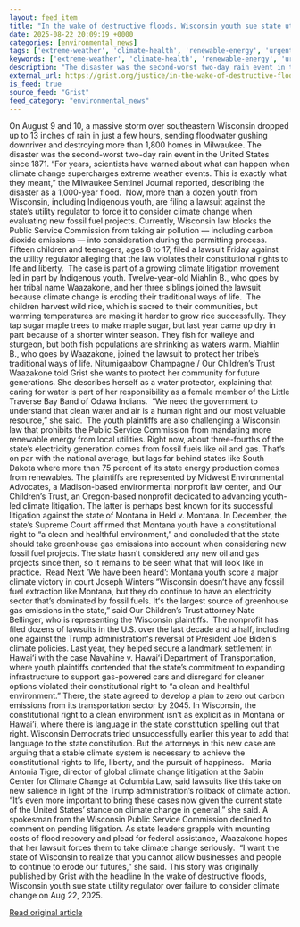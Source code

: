 ```yaml
---
layout: feed_item
title: "In the wake of destructive floods, Wisconsin youth sue state utility regulator over failure to consider climate change"
date: 2025-08-22 20:09:19 +0000
categories: [environmental_news]
tags: ['extreme-weather', 'climate-health', 'renewable-energy', 'urgent', 'emissions', 'clean-energy', 'flooding', 'fossil-fuels', 'public-health', 'year-2025']
keywords: ['extreme-weather', 'climate-health', 'renewable-energy', 'urgent', 'emissions', 'destructive', 'floods', 'wake']
description: "The disaster was the second-worst two-day rain event in the United States since 1871"
external_url: https://grist.org/justice/in-the-wake-of-destructive-floods-wisconsin-youth-sue-state-utility-regulator-over-failure-to-consider-climate-change/
is_feed: true
source_feed: "Grist"
feed_category: "environmental_news"
---
```


On August 9 and 10, a massive storm over southeastern Wisconsin dropped up to 13 inches of rain in just a few hours, sending floodwater gushing downriver and destroying more than 1,800 homes in Milwaukee. The disaster was the second-worst two-day rain event in the United States since 1871. “For years, scientists have warned about what can happen when climate change supercharges extreme weather events. This is exactly what they meant,” the Milwaukee Sentinel Journal reported, describing the disaster as a 1,000-year flood.&nbsp; Now, more than a dozen youth from Wisconsin, including Indigenous youth, are filing a lawsuit against the state’s utility regulator to force it to consider climate change when evaluating new fossil fuel projects. Currently, Wisconsin law blocks the Public Service Commission from taking air pollution —&nbsp;including carbon dioxide emissions — into consideration during the permitting process. Fifteen children and teenagers, ages 8 to 17, filed a lawsuit Friday against the utility regulator alleging that the law violates their constitutional rights to life and liberty.&nbsp; The case is part of a growing climate litigation movement led in part by Indigenous youth. Twelve-year-old Miahlin B., who goes by her tribal name Waazakone, and her three siblings joined the lawsuit because climate change is eroding their traditional ways of life.&nbsp; The children harvest wild rice, which is sacred to their communities, but warming temperatures are making it harder to grow rice successfully. They tap sugar maple trees to make maple sugar, but last year came up dry in part because of a shorter winter season. They fish for walleye and sturgeon, but both fish populations are shrinking as waters warm. Miahlin B., who goes by Waazakone, joined the lawsuit to protect her tribe’s traditional ways of life. Nitumigaabow Champagne / Our Children’s Trust Waazakone told Grist she wants to protect her community for future generations. She describes herself as a water protector, explaining that caring for water is part of her responsibility as a female member of the Little Traverse Bay Band of Odawa Indians.&nbsp; “We need the government to understand that clean water and air is a human right and our most valuable resource,” she said.&nbsp; The youth plaintiffs are also challenging a Wisconsin law that prohibits the Public Service Commission from mandating more renewable energy from local utilities. Right now, about three-fourths of the state’s electricity generation comes from fossil fuels like oil and gas. That’s on par with the national average, but lags far behind states like South Dakota where more than 75 percent of its state energy production comes from renewables. The plaintiffs are represented by Midwest Environmental Advocates, a Madison-based environmental nonprofit law center, and Our Children’s Trust, an Oregon-based nonprofit dedicated to advancing youth-led climate litigation. The latter is perhaps best known for its successful litigation against the state of Montana in Held v. Montana. In December, the state’s Supreme Court affirmed that Montana youth have a constitutional right to “a clean and healthful environment,” and concluded that the state should take greenhouse gas emissions into account when considering new fossil fuel projects. The state hasn’t considered any new oil and gas projects since then, so it remains to be seen what that will look like in practice.&nbsp; Read Next ‘We have been heard’: Montana youth score a major climate victory in court Joseph Winters “Wisconsin doesnʻt have any fossil fuel extraction like Montana, but they do continue to have an electricity sector that’s dominated by fossil fuels. Itʻs the largest source of greenhouse gas emissions in the state,” said Our Children’s Trust attorney Nate Bellinger, who is representing the Wisconsin plaintiffs.&nbsp; The nonprofit has filed dozens of lawsuits in the U.S. over the last decade and a half, including one against the Trump administrationʻs reversal of President Joe Bidenʻs climate policies. Last year, they helped secure a landmark settlement in Hawaiʻi with the case Navahine v. Hawaiʻi Department of Transportation, where youth plaintiffs contended that the state’s commitment to expanding infrastructure to support gas-powered cars and disregard for cleaner options violated their constitutional right to “a clean and healthful environment.” There, the state agreed to develop a plan to zero out carbon emissions from its transportation sector by 2045. In Wisconsin, the constitutional right to a clean environment isn’t as explicit as in Montana or Hawai’i, where there is language in the state constitution spelling out that right. Wisconsin Democrats tried unsuccessfully earlier this year to add that language to the state constitution. But the attorneys in this new case are arguing that a stable climate system is necessary to achieve the constitutional rights to life, liberty, and the pursuit of happiness.&nbsp;&nbsp; Maria Antonia Tigre, director of global climate change litigation at the Sabin Center for Climate Change at Columbia Law, said lawsuits like this take on new salience in light of the Trump administration’s rollback of climate action. “It’s even more important to bring these cases now given the current state of the United States’ stance on climate change in general,” she said. A spokesman from the Wisconsin Public Service Commission declined to comment on pending litigation. As state leaders grapple with mounting costs of flood recovery and plead for federal assistance, Waazakone hopes that her lawsuit forces them to take climate change seriously.&nbsp; “I want the state of Wisconsin to realize that you cannot allow businesses and people to continue to erode our futures,” she said. This story was originally published by Grist with the headline In the wake of destructive floods, Wisconsin youth sue state utility regulator over failure to consider climate change on Aug 22, 2025.

[Read original article](https://grist.org/justice/in-the-wake-of-destructive-floods-wisconsin-youth-sue-state-utility-regulator-over-failure-to-consider-climate-change/)
